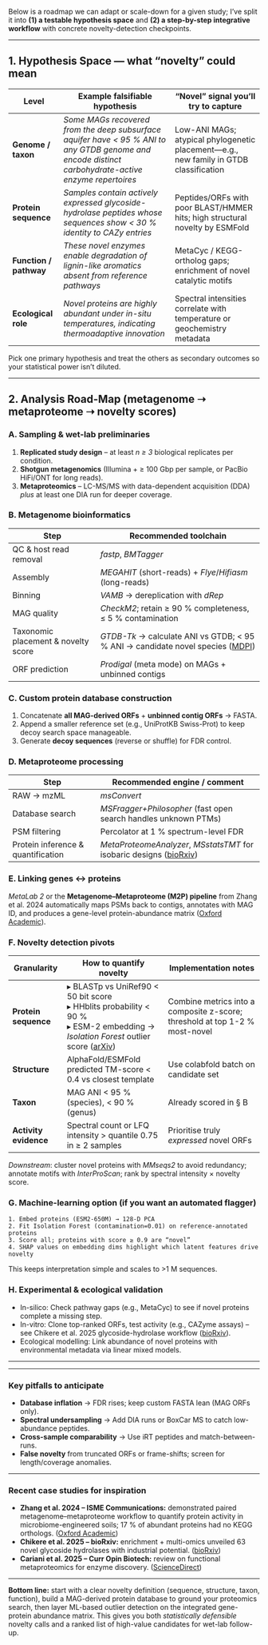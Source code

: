 Below is a roadmap we can adapt or scale-down for a given study; 
I’ve split it into **(1) a testable hypothesis space** and **(2) a step-by-step integrative workflow** with concrete novelty-detection checkpoints.

---

## 1.  Hypothesis Space ― what “novelty” could mean

| Level                  | Example falsifiable hypothesis                                                                                                                       | “Novel” signal you’ll try to capture                                                  |
| ---------------------- | ---------------------------------------------------------------------------------------------------------------------------------------------------- | ------------------------------------------------------------------------------------- |
| **Genome / taxon**     | *Some MAGs recovered from the deep subsurface aquifer have < 95 % ANI to any GTDB genome and encode distinct carbohydrate-active enzyme repertoires* | Low-ANI MAGs; atypical phylogenetic placement—e.g., new family in GTDB classification |
| **Protein sequence**   | *Samples contain actively expressed glycoside-hydrolase peptides whose sequences show < 30 % identity to CAZy entries*                               | Peptides/ORFs with poor BLAST/HMMER hits; high structural novelty by ESMFold          |
| **Function / pathway** | *These novel enzymes enable degradation of lignin-like aromatics absent from reference pathways*                                                     | MetaCyc / KEGG-ortholog gaps; enrichment of novel catalytic motifs                    |
| **Ecological role**    | *Novel proteins are highly abundant under in-situ temperatures, indicating thermoadaptive innovation*                                                | Spectral intensities correlate with temperature or geochemistry metadata              |

Pick one primary hypothesis and treat the others as secondary outcomes so your statistical power isn’t diluted.

---

## 2.  Analysis Road-Map (metagenome ➝ metaproteome ➝ novelty scores)

### A. Sampling & wet-lab preliminaries

1. **Replicated study design** – at least *n ≥ 3* biological replicates per condition.
2. **Shotgun metagenomics** (Illumina + ≥ 100 Gbp per sample, or PacBio HiFi/ONT for long reads).
3. **Metaproteomics** – LC-MS/MS with data-dependent acquisition (DDA) *plus* at least one DIA run for deeper coverage.

### B. Metagenome bioinformatics

| Step                                | Recommended toolchain                                                               |
| ----------------------------------- | ----------------------------------------------------------------------------------- |
| QC & host read removal              | *fastp*, *BMTagger*                                                                 |
| Assembly                            | *MEGAHIT* (short-reads) + *Flye*/*Hifiasm* (long-reads)                             |
| Binning                             | *VAMB* → dereplication with *dRep*                                                  |
| MAG quality                         | *CheckM2*; retain ≥ 90 % completeness, ≤ 5 % contamination                          |
| Taxonomic placement & novelty score | *GTDB-Tk* → calculate ANI vs GTDB; < 95 % ANI → candidate novel species ([MDPI][1]) |
| ORF prediction                      | *Prodigal* (meta mode) on MAGs + unbinned contigs                                   |

### C. Custom protein database construction

1. Concatenate **all MAG-derived ORFs** + **unbinned contig ORFs** → FASTA.
2. Append a smaller reference set (e.g., UniProtKB Swiss-Prot) to keep decoy search space manageable.
3. Generate **decoy sequences** (reverse or shuffle) for FDR control.

### D. Metaproteome processing

| Step                               | Recommended engine / comment                                             |
| ---------------------------------- | ------------------------------------------------------------------------ |
| RAW → mzML                         | *msConvert*                                                              |
| Database search                    | *MSFragger+Philosopher* (fast open search handles unknown PTMs)          |
| PSM filtering                      | Percolator at 1 % spectrum-level FDR                                     |
| Protein inference & quantification | *MetaProteomeAnalyzer*, *MSstatsTMT* for isobaric designs ([bioRxiv][2]) |

### E. Linking genes ↔ proteins

*MetaLab 2* or the **Metagenome–Metaproteome (M2P) pipeline** from Zhang et al. 2024 automatically maps PSMs back to contigs, annotates with MAG ID, and produces a gene-level protein-abundance matrix ([Oxford Academic][3]).

### F. Novelty detection pivots

| Granularity           | How to quantify novelty                                                                                                                  | Implementation notes                                                        |
| --------------------- | ---------------------------------------------------------------------------------------------------------------------------------------- | --------------------------------------------------------------------------- |
| **Protein sequence**  | ▸ BLASTp vs UniRef90 < 50 bit score<br>▸ HHblits probability < 90 %<br>▸ ESM-2 embedding → *Isolation Forest* outlier score ([arXiv][4]) | Combine metrics into a composite z-score; threshold at top 1-2 % most-novel |
| **Structure**         | AlphaFold/ESMFold predicted TM-score < 0.4 vs closest template                                                                           | Use colabfold batch on candidate set                                        |
| **Taxon**             | MAG ANI < 95 % (species), < 90 % (genus)                                                                                                 | Already scored in § B                                                       |
| **Activity evidence** | Spectral count or LFQ intensity > quantile 0.75 in ≥ 2 samples                                                                           | Prioritise truly *expressed* novel ORFs                                     |

*Downstream*: cluster novel proteins with *MMseqs2* to avoid redundancy; annotate motifs with *InterProScan*; rank by spectral intensity × novelty score.

### G. Machine-learning option (if you want an automated flagger)

```text
1. Embed proteins (ESM2-650M) → 128-D PCA  
2. Fit Isolation Forest (contamination=0.01) on reference-annotated proteins  
3. Score all; proteins with score ≥ 0.9 are “novel”  
4. SHAP values on embedding dims highlight which latent features drive novelty
```

This keeps interpretation simple and scales to >1 M sequences.

### H. Experimental & ecological validation

* In-silico: Check pathway gaps (e.g., MetaCyc) to see if novel proteins complete a missing step.
* In-vitro: Clone top-ranked ORFs, test activity (e.g., CAZyme assays) – see Chikere et al. 2025 glycoside-hydrolase workflow ([bioRxiv][5]).
* Ecological modelling: Link abundance of novel proteins with environmental metadata via linear mixed models.

---

---

### Key pitfalls to anticipate

* **Database inflation** → FDR rises; keep custom FASTA lean (MAG ORFs only).
* **Spectral undersampling** → Add DIA runs or BoxCar MS to catch low-abundance peptides.
* **Cross-sample comparability** → Use iRT peptides and match-between-runs.
* **False novelty** from truncated ORFs or frame-shifts; screen for length/coverage anomalies.

---

### Recent case studies for inspiration

* **Zhang et al. 2024 – ISME Communications:** demonstrated paired metagenome–metaproteome workflow to quantify protein activity in microbiome-engineered soils; 17 % of abundant proteins had no KEGG orthologs. ([Oxford Academic][3])
* **Chikere et al. 2025 – bioRxiv:** enrichment + multi-omics unveiled 63 novel glycoside hydrolases with industrial potential. ([bioRxiv][5])
* **Cariani et al. 2025 – Curr Opin Biotech:** review on functional metaproteomics for enzyme discovery. ([ScienceDirect][6])

---

**Bottom line:** start with a clear novelty definition (sequence, structure, taxon, function), build a MAG-derived protein database to ground your proteomics search, then layer ML-based outlier detection on the integrated gene-protein abundance matrix. This gives you both *statistically defensible* novelty calls and a ranked list of high-value candidates for wet-lab follow-up.

[1]: https://www.mdpi.com/2076-2607/13/5/985?utm_source=chatgpt.com "Metagenome-Assembled Genomes (MAGs): Advances, Challenges ..."
[2]: https://www.biorxiv.org/content/10.1101/2022.11.04.515228v2.full.pdf?utm_source=chatgpt.com "[PDF] Pairing Metagenomics and Metaproteomics to Characterize - bioRxiv"
[3]: https://academic.oup.com/ismecommun/article/4/1/ycae063/7660938?utm_source=chatgpt.com "Pairing metagenomics and metaproteomics to characterize ..."
[4]: https://arxiv.org/pdf/2505.08489?utm_source=chatgpt.com "[PDF] Isolation Forest in Novelty Detection Scenario - arXiv"
[5]: https://www.biorxiv.org/content/10.1101/2025.02.11.637619v1?utm_source=chatgpt.com "Discovery of microbial glycoside hydrolases via enrichment and ..."
[6]: https://www.sciencedirect.com/science/article/abs/pii/S0076687925000369?utm_source=chatgpt.com "Functional metaproteomics for enzyme discovery - ScienceDirect.com"


